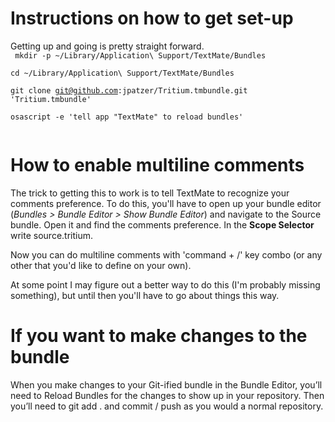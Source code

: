 Instructions on how to get set-up
=================================
Getting up and going is pretty straight forward.  
  <code>
  mkdir -p ~/Library/Application\ Support/TextMate/Bundles  
  cd ~/Library/Application\ Support/TextMate/Bundles  
  git clone git@github.com:jpatzer/Tritium.tmbundle.git 'Tritium.tmbundle'  
  osascript -e 'tell app "TextMate" to reload bundles'  
  </code>
  
How to enable multiline comments
================================
The trick to getting this to work is to tell TextMate to recognize your comments preference. To do this, you'll have to open up your bundle editor (*Bundles > Bundle Editor > Show Bundle Editor*) and navigate to the Source bundle. Open it and find the comments preference. In the **Scope Selector** write source.tritium. 

Now you can do multiline comments with 'command + /' key combo (or any other that you'd like to define on your own).

At some point I may figure out a better way to do this (I'm probably missing something), but until then you'll have to go about things this way.

If you want to make changes to the bundle
=========================================
When you make changes to your Git-ified bundle in the Bundle Editor, you’ll need to Reload Bundles for the changes to show up in your repository. Then you’ll need to git add . and commit / push as you would a normal repository.




